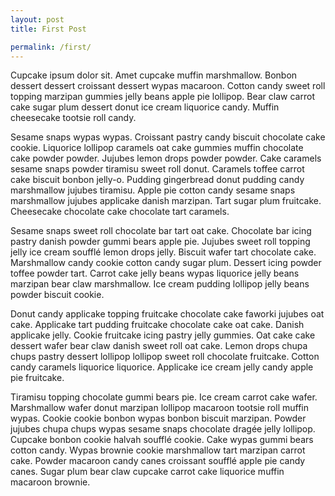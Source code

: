 ```yaml
---
layout: post
title: First Post

permalink: /first/
---
```


Cupcake ipsum dolor sit. Amet cupcake muffin marshmallow. Bonbon dessert dessert croissant dessert wypas macaroon. Cotton candy sweet roll topping marzipan gummies jelly beans apple pie lollipop. Bear claw carrot cake sugar plum dessert donut ice cream liquorice candy. Muffin cheesecake tootsie roll candy.

Sesame snaps wypas wypas. Croissant pastry candy biscuit chocolate cake cookie. Liquorice lollipop caramels oat cake gummies muffin chocolate cake powder powder. Jujubes lemon drops powder powder. Cake caramels sesame snaps powder tiramisu sweet roll donut. Caramels toffee carrot cake biscuit bonbon jelly-o. Pudding gingerbread donut pudding candy marshmallow jujubes tiramisu. Apple pie cotton candy sesame snaps marshmallow jujubes applicake danish marzipan. Tart sugar plum fruitcake. Cheesecake chocolate cake chocolate tart caramels.

Sesame snaps sweet roll chocolate bar tart oat cake. Chocolate bar icing pastry danish powder gummi bears apple pie. Jujubes sweet roll topping jelly ice cream soufflé lemon drops jelly. Biscuit wafer tart chocolate cake. Marshmallow candy cookie cotton candy sugar plum. Dessert icing powder toffee powder tart. Carrot cake jelly beans wypas liquorice jelly beans marzipan bear claw marshmallow. Ice cream pudding lollipop jelly beans powder biscuit cookie.

Donut candy applicake topping fruitcake chocolate cake faworki jujubes oat cake. Applicake tart pudding fruitcake chocolate cake oat cake. Danish applicake jelly. Cookie fruitcake icing pastry jelly gummies. Oat cake cake dessert wafer bear claw danish sweet roll oat cake. Lemon drops chupa chups pastry dessert lollipop lollipop sweet roll chocolate fruitcake. Cotton candy caramels liquorice liquorice. Applicake ice cream jelly candy apple pie fruitcake.

Tiramisu topping chocolate gummi bears pie. Ice cream carrot cake wafer. Marshmallow wafer donut marzipan lollipop macaroon tootsie roll muffin wypas. Cookie cookie bonbon wypas bonbon biscuit marzipan. Powder jujubes chupa chups wypas sesame snaps chocolate dragée jelly lollipop. Cupcake bonbon cookie halvah soufflé cookie. Cake wypas gummi bears cotton candy. Wypas brownie cookie marshmallow tart marzipan carrot cake. Powder macaroon candy canes croissant soufflé apple pie candy canes. Sugar plum bear claw cupcake carrot cake liquorice muffin macaroon brownie.

